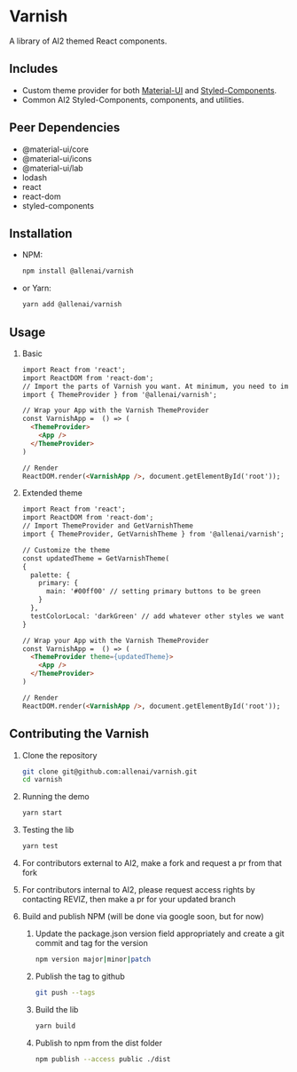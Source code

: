 # Varnish

A library of AI2 themed React components.

## Includes

* Custom theme provider for both [Material-UI](https://material-ui.com/) and [Styled-Components](https://www.styled-components.com/).
* Common AI2 Styled-Components, components, and utilities.

## Peer Dependencies

* @material-ui/core
* @material-ui/icons
* @material-ui/lab
* lodash
* react
* react-dom
* styled-components

## Installation

* NPM:

    ```bash
    npm install @allenai/varnish
    ```

* or Yarn:

    ```bash
    yarn add @allenai/varnish
    ```

## Usage

1. Basic

    ```html
    import React from 'react';
    import ReactDOM from 'react-dom';
    // Import the parts of Varnish you want. At minimum, you need to import the ThemeProvider
    import { ThemeProvider } from '@allenai/varnish';

    // Wrap your App with the Varnish ThemeProvider
    const VarnishApp =  () => (
      <ThemeProvider>
        <App />
      </ThemeProvider>
    )

    // Render
    ReactDOM.render(<VarnishApp />, document.getElementById('root'));
    ```

1. Extended theme

    ```html
    import React from 'react';
    import ReactDOM from 'react-dom';
    // Import ThemeProvider and GetVarnishTheme
    import { ThemeProvider, GetVarnishTheme } from '@allenai/varnish';

    // Customize the theme
    const updatedTheme = GetVarnishTheme(
    {
      palette: {
        primary: {
          main: '#00ff00' // setting primary buttons to be green
        }
      },
      testColorLocal: 'darkGreen' // add whatever other styles we want
    }

    // Wrap your App with the Varnish ThemeProvider
    const VarnishApp =  () => (
      <ThemeProvider theme={updatedTheme}>
        <App />
      </ThemeProvider>
    )

    // Render
    ReactDOM.render(<VarnishApp />, document.getElementById('root'));
    ```

## Contributing the Varnish

1. Clone the repository

    ```bash
    git clone git@github.com:allenai/varnish.git
    cd varnish
    ```

1. Running the demo

    ```bash
    yarn start
    ```

1. Testing the lib

    ```bash
    yarn test
    ```

1. For contributors external to AI2, make a fork and request a pr from that fork

1. For contributors internal to AI2, please request access rights by contacting REVIZ, then make a pr for your updated branch

1. Build and publish NPM (will be done via google soon, but for now)

    1. Update the package.json version field appropriately and create a git commit and tag for the version

        ```bash
        npm version major|minor|patch
        ```

    1. Publish the tag to github

        ```bash
        git push --tags
        ```

    1. Build the lib

        ```bash
        yarn build
        ```

    1. Publish to npm from the dist folder

        ```bash
        npm publish --access public ./dist
        ```
